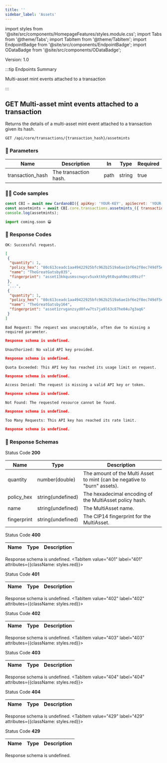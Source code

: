 ```yaml
--- 
title: '' 
sidebar_label: 'Assets' 
--- 
```

import styles from '@site/src/components/HomepageFeatures/styles.module.css'; 
import Tabs from '@theme/Tabs'; 
import TabItem from '@theme/TabItem'; 
import EndpointBadge from '@site/src/components/EndpointBadge'; 
import ODataBadge from '@site/src/components/ODataBadge'; 

<span class="theme-doc-version-badge badge badge--primary">Version: 1.0</span> 

:::tip Endpoints Summary 

<EndpointBadge type="GET"/> Multi-asset mint events attached to a transaction<br/>

:::
## <span class="theme-doc-version-badge badge badge--success">GET</span> Multi-asset mint events attached to a transaction

Returns the details of a multi-asset mint event attached to a transaction given its hash.

`GET /api/core/transactions/{transaction_hash}/assetmints`

### 🎰 Parameters 

|Name|Description|In|Type|Required| 
|---|---|---|---|---|
| transaction_hash|The transaction hash.|path|string|true|


### 👨‍💻 Code samples 

<Tabs> 
<TabItem value="js" label="Node.js"> 

```js 
const CBI = await new CardanoBI({ apiKey: 'YOUR-KEY', apiSecret: 'YOUR-SECRET' }); 
const assetmints = await CBI.core.transactions.assetmints_({ transaction_hash: "5f6f72b00ae982492823fb541153e6c2afc9cb7231687f2a5d82a994f61764a0" });
console.log(assetmints); 
``` 

</TabItem> 
<TabItem value="py" label="Python"> 

```py 
import coming.soon 😀 
``` 

</TabItem> 
</Tabs> 

### 💌 Response Codes 

<Tabs groupId="response-type"> 
<TabItem value="200" label="200" attributes={{className: styles.green}}> 

`OK: Successful request.`

```json
[
 {
  "quantity": 1,
  "policy_hex": "80c613ceadc1aa49422925bfc962b2519a6ae1bf6e2f8ec749df5ed8",
  "name": "TheGreatGatsby835",
  "fingerprint": "asset13kkqusmscnwycv5uxktkhy9t0vpah0mzz09szf"
 },
 "...",
 {
  "quantity": 1,
  "policy_hex": "80c613ceadc1aa49422925bfc962b2519a6ae1bf6e2f8ec749df5ed8",
  "name": "TheGreatGatsby164",
  "fingerprint": "asset1zrvganzsyd0fvw7ts7ja9l63c87he04u7g3aq6"
 }
]
``` 
</TabItem> 
<TabItem value="400" label="400" attributes={{className: styles.red}}> 

`Bad Request: The request was unacceptable, often due to missing a required parameter.`

```json
Response schema is undefined.
``` 
</TabItem> 
<TabItem value="401" label="401" attributes={{className: styles.red}}> 

`Unauthorized: No valid API key provided.`

```json
Response schema is undefined.
``` 
</TabItem> 
<TabItem value="402" label="402" attributes={{className: styles.red}}> 

`Quota Exceeded: This API key has reached its usage limit on request.`

```json
Response schema is undefined.
``` 
</TabItem> 
<TabItem value="403" label="403" attributes={{className: styles.red}}> 

`Access Denied: The request is missing a valid API key or token.`

```json
Response schema is undefined.
``` 
</TabItem> 
<TabItem value="404" label="404" attributes={{className: styles.red}}> 

`Not Found: The requested resource cannot be found.`

```json
Response schema is undefined.
``` 
</TabItem> 
<TabItem value="429" label="429" attributes={{className: styles.red}}> 

`Too Many Requests: This API key has reached its rate limit.`

```json
Response schema is undefined.
``` 
</TabItem> 
</Tabs>

### 💌 Response Schemas 

<Tabs groupId="response-type"> 
<TabItem value="200" label="200" attributes={{className: styles.green}}>

Status Code **200**

|Name|Type|Description| 
|---|---|---|
| quantity|number(double)|The amount of the Multi Asset to mint (can be negative to "burn" assets).|
| policy_hex|string(undefined)|The hexadecimal encoding of the MultiAsset policy hash.|
| name|string(undefined)|The MultiAsset name.|
| fingerprint|string(undefined)|The CIP14 fingerprint for the MultiAsset.|
</TabItem> 
<TabItem value="400" label="400" attributes={{className: styles.red}}>

Status Code **400**

|Name|Type|Description| 
|---|---|---|
Response schema is undefined.
</TabItem> 
<TabItem value="401" label="401" attributes={{className: styles.red}}>

Status Code **401**

|Name|Type|Description| 
|---|---|---|
Response schema is undefined.
</TabItem> 
<TabItem value="402" label="402" attributes={{className: styles.red}}>

Status Code **402**

|Name|Type|Description| 
|---|---|---|
Response schema is undefined.
</TabItem> 
<TabItem value="403" label="403" attributes={{className: styles.red}}>

Status Code **403**

|Name|Type|Description| 
|---|---|---|
Response schema is undefined.
</TabItem> 
<TabItem value="404" label="404" attributes={{className: styles.red}}>

Status Code **404**

|Name|Type|Description| 
|---|---|---|
Response schema is undefined.
</TabItem> 
<TabItem value="429" label="429" attributes={{className: styles.red}}>

Status Code **429**

|Name|Type|Description| 
|---|---|---|
Response schema is undefined.
</TabItem> 
</Tabs>
